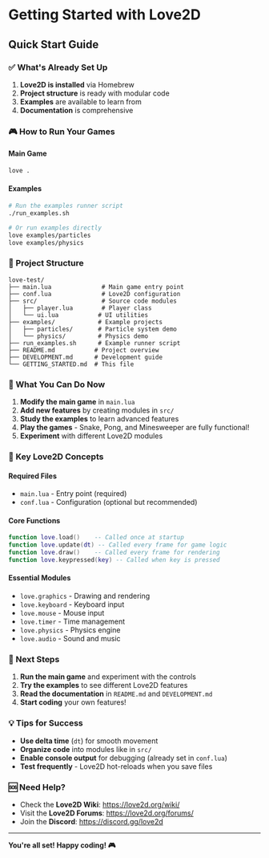 # Getting Started with Love2D

## Quick Start Guide

### ✅ What's Already Set Up

1. **Love2D is installed** via Homebrew
2. **Project structure** is ready with modular code
3. **Examples** are available to learn from
4. **Documentation** is comprehensive

### 🎮 How to Run Your Games

#### Main Game
```bash
love .
```

#### Examples
```bash
# Run the examples runner script
./run_examples.sh

# Or run examples directly
love examples/particles
love examples/physics
```

### 📁 Project Structure
```
love-test/
├── main.lua              # Main game entry point
├── conf.lua              # Love2D configuration
├── src/                  # Source code modules
│   ├── player.lua        # Player class
│   └── ui.lua           # UI utilities
├── examples/            # Example projects
│   ├── particles/       # Particle system demo
│   └── physics/         # Physics demo
├── run_examples.sh      # Example runner script
├── README.md           # Project overview
├── DEVELOPMENT.md      # Development guide
└── GETTING_STARTED.md  # This file
```

### 🎯 What You Can Do Now

1. **Modify the main game** in `main.lua`
2. **Add new features** by creating modules in `src/`
3. **Study the examples** to learn advanced features
4. **Play the games** - Snake, Pong, and Minesweeper are fully functional!
5. **Experiment** with different Love2D modules

### 🔧 Key Love2D Concepts

#### Required Files
- `main.lua` - Entry point (required)
- `conf.lua` - Configuration (optional but recommended)

#### Core Functions
```lua
function love.load()    -- Called once at startup
function love.update(dt) -- Called every frame for game logic
function love.draw()    -- Called every frame for rendering
function love.keypressed(key) -- Called when key is pressed
```

#### Essential Modules
- `love.graphics` - Drawing and rendering
- `love.keyboard` - Keyboard input
- `love.mouse` - Mouse input
- `love.timer` - Time management
- `love.physics` - Physics engine
- `love.audio` - Sound and music

### 🚀 Next Steps

1. **Run the main game** and experiment with the controls
2. **Try the examples** to see different Love2D features
3. **Read the documentation** in `README.md` and `DEVELOPMENT.md`
4. **Start coding** your own features!

### 💡 Tips for Success

- **Use delta time** (`dt`) for smooth movement
- **Organize code** into modules like in `src/`
- **Enable console output** for debugging (already set in `conf.lua`)
- **Test frequently** - Love2D hot-reloads when you save files

### 🆘 Need Help?

- Check the **Love2D Wiki**: https://love2d.org/wiki/
- Visit the **Love2D Forums**: https://love2d.org/forums/
- Join the **Discord**: https://discord.gg/love2d

---

**You're all set! Happy coding! 🎮** 